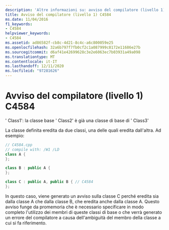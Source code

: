 ```yaml
---
description: 'Altre informazioni su: avviso del compilatore (livello 1) C4584'
title: Avviso del compilatore (livello 1) C4584
ms.date: 11/04/2016
f1_keywords:
- C4584
helpviewer_keywords:
- C4584
ms.assetid: ad86582f-cb8c-4d21-8c4c-a6c800059e25
ms.openlocfilehash: 32a6b797f7fb0cf2c1a087999c8172e11686e27b
ms.sourcegitcommit: d6af41e42699628c3e2e6063ec7b03931a49a098
ms.translationtype: MT
ms.contentlocale: it-IT
ms.lasthandoff: 12/11/2020
ms.locfileid: "97281626"
---
```

# <a name="compiler-warning-level-1-c4584"></a>Avviso del compilatore (livello 1) C4584

' Class1': la classe base ' Class2' è già una classe di base di ' Class3'

La classe definita eredita da due classi, una delle quali eredita dall'altra. Ad esempio:

```cpp
// C4584.cpp
// compile with: /W1 /LD
class A {
};

class B : public A {
};

class C : public A, public B { // C4584
};
```

In questo caso, viene generato un avviso sulla classe C perché eredita sia dalla classe A che dalla classe B, che eredita anche dalla classe A. Questo avviso funge da promemoria che è necessario specificare in modo completo l'utilizzo dei membri di queste classi di base o che verrà generato un errore del compilatore a causa dell'ambiguità del membro della classe a cui si fa riferimento.
